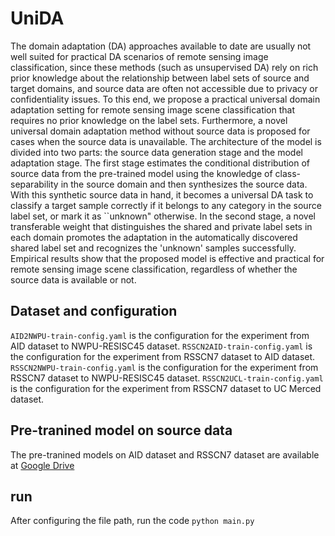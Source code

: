 # UniDA
The domain adaptation (DA) approaches available to date are usually not well suited for practical DA scenarios of remote sensing image classification, since these methods (such as unsupervised DA) rely on rich prior knowledge about the relationship between label sets of source and target domains, and source data are often not accessible  due to privacy or confidentiality issues. To this end, we propose a practical universal domain adaptation setting for remote sensing image scene classification that requires no prior knowledge on the label sets. Furthermore,  a novel universal domain adaptation method without source data is proposed for cases when the source data is unavailable. The architecture of the model is divided into two parts: the source data generation stage and the model adaptation stage. The first stage estimates the conditional distribution of source data from the pre-trained model using the knowledge of class-separability in the source domain and then synthesizes the source data. With this synthetic source data in hand, it becomes a universal DA task to classify a target sample correctly if it belongs to any category in the source label set, or mark it as ``unknown" otherwise. In the second stage, a novel transferable weight that distinguishes the shared and private label sets in each domain promotes the adaptation in the automatically discovered shared label set and recognizes the 'unknown' samples successfully. Empirical results show that the proposed model is effective and practical for remote sensing image scene classification, regardless of whether the source data is available or not.
## Dataset and configuration
`AID2NWPU-train-config.yaml` is the configuration for the experiment from AID dataset to NWPU-RESISC45 dataset.
`RSSCN2AID-train-config.yaml` is the configuration for the experiment from RSSCN7 dataset to AID dataset.
`RSSCN2NWPU-train-config.yaml` is the configuration for the experiment from RSSCN7 dataset to NWPU-RESISC45 dataset.
`RSSCN2UCL-train-config.yaml` is the configuration for the experiment from RSSCN7 dataset to UC Merced dataset.
## Pre-tranined model on source data
The pre-tranined models on AID dataset and RSSCN7 dataset are available at [Google Drive](https://drive.google.com/drive/folders/1C6sauYyc0Z4ABWSb6jwKbMsX1LBrpnX_?usp=share_link)
## run
After configuring the file path, run the code `python main.py`
